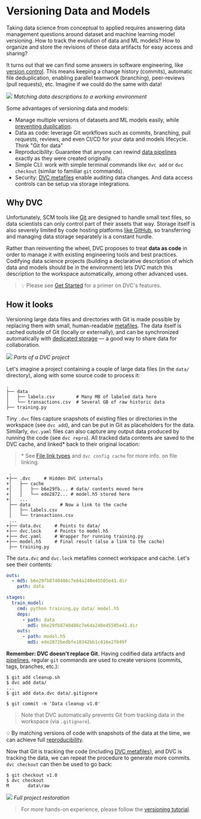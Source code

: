 # Versioning Data and Models

Taking data science from conceptual to applied requires answering data
management questions around dataset and machine learning model versioning. How
to track the evolution of data and ML models? How to organize and store the
revisions of these data artifacts for easy access and sharing?

It turns out that we can find some answers in software engineering, like
[version control](https://en.wikipedia.org/wiki/Version_control). This means
keeping a change history (commits), automatic file deduplication, enabling
parallel teamwork (branching), peer-reviews (pull requests), etc. Imagine if we
could do the same with data!

![](/img/data-as-code.png) _Matching data descriptions to a working environment_

Some advantages of versioning data and models:

- Manage multiple versions of datasets and ML models easily, while
  [preventing duplication](/doc/user-guide/large-dataset-optimization).
- Data as code: leverage Git workflows such as commits, branching, pull
  requests, reviews, and even CI/CD for your data and models lifecycle. Think
  "Git for data"
- Reproducibility: Guarantee that anyone can rewind
  [data pipelines](/doc/start/data-pipelines) exactly as they were created
  originally.
- Simple CLI: work with simple terminal commands like `dvc add` or
  `dvc checkout` (similar to familiar `git` commands).
- Security: [DVC metafiles](/doc/user-guide/dvc-files-and-directories) enable
  auditing data changes. And data access controls can be setup via storage
  integrations.

## Why DVC

Unfortunately, SCM tools like [Git](https://git-scm.com/) are designed to handle
small text files, so data scientists can only control part of their assets that
way. Storage itself is also severely limited by code hosting platforms
[like GitHub](https://docs.github.com/en/github/managing-large-files/what-is-my-disk-quota),
so transferring and managing data storage separately is a constant hurdle.

Rather than reinventing the wheel, DVC proposes to treat **data as code** in
order to manage it with existing engineering tools and best practices. Codifying
data science projects (building a declarative description of which data and
models should be in the environment) lets DVC match this description to the
<abbr>workspace</abbr> automatically, among other advanced uses.

> 💡 Please see [Get Started](/doc/start) for a primer on DVC's features.

## How it looks

Versioning large data files and directories with Git is made possible by
replacing them with small, human-readable
[metafiles](/doc/user-guide/dvc-files-and-directories). The data itself is
<abbr>cached</abbr> outside of Git (locally or externally), and can be
synchronized automatically with
[dedicated storage](/doc/use-cases/versioned-storage) — a good way to share data
for collaboration.

![](/img/404) _Parts of a DVC project_

Let's imagine a project containing a couple of large data files (in the `data/`
directory), along with some source code to process it:

```dvc
.
├── data
│   ├── labels.csv        # Many MB of labeled data here
│   └── transactions.csv  # Several GB of raw historic data
├── training.py
```

Tiny `.dvc` files capture snapshots of existing files or directories in the
<abbr>workspace</abbr> (see `dvc add`), and can be put in Git as placeholders
for the data. Similarly, `dvc.yaml` files can also capture any
<abbr>output</abbr> data produced by running the code (see `dvc repro`). All
tracked data contents are saved to the <abbr>DVC cache</abbr>, and linked\* back
to their original location:

> \* See
> [File link types](/doc/user-guide/large-dataset-optimization#file-link-types-for-the-dvc-cache)
> and `dvc config cache` for more info. on file linking.

```git
 .
+├── .dvc     # Hidden DVC internals
+│   ├── cache
+│   │   ├── b6e29fb... # data/ contents moved here
+│   │   └── ede2872... # model.h5 stored here
+│   ...
 ├── data           # Now a link to the cache
 │   ├── labels.csv
 │   └── transactions.csv
 ...
+├── data.dvc     # Points to data/
+├── dvc.lock     # Points to model.h5
+├── dvc.yaml     # Wrapper for running training.py
+├── model.h5     # Final result (also a link to the cache)
 ├── training.py
```

The `data.dvc` and `dvc.lock` metafiles connect workspace and cache. Let's see
their contents:

```yaml
outs:
  - md5: b6e29fb8740486c7e64a240e45505e41.dir
    path: data
```

```yaml
stages:
  train_model:
    cmd: python training.py data/ model.h5
    deps:
      - path: data
        md5: b6e29fb8740486c7e64a240e45505e41.dir
    outs:
      - path: model.h5
        md5: ede2872bedbfe10342bb1c416e2f049f
```

**Remember: DVC doesn't replace Git.** Having codified data
<abbr>artifacts</abbr> and [pipelines](/doc/start/data-pipelines), regular `git`
commands are used to create versions (commits, tags, branches, etc.):

```dvc
$ git add cleanup.sh
$ dvc add data/
...
$ git add data.dvc data/.gitignore

$ git commit -m 'Data cleanup v1.0'
```

> Note that DVC automatically prevents Git from tracking data in the
> <abbr>workspace</abbr> (via `.gitignore`).

💡 By matching versions of code with snapshots of the data at the time, we can
achieve full [reproducibility](/doc/start/data-pipelines).

Now that Git is tracking the code (including
[DVC metafiles](/doc/user-guide/dvc-files-and-directories)), and DVC is tracking
the data, we can repeat the procedure to generate more commits. `dvc checkout`
can then be used to go back:

```dvc
$ git checkout v1.0
$ dvc checkout
M       data\raw
```

![](/img/versioning.png) _Full project restoration_

> For more hands-on experience, please follow the
> [versioning tutorial](/doc/use-cases/versioning-data-and-models/tutorial).
